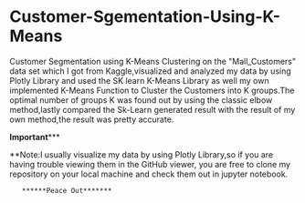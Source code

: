 # Customer-Sgementation-Using-K-Means
Customer Segmentation using K-Means Clustering on the "Mall_Customers" data set which I got from Kaggle,visualized and analyzed my data by using Plotly Library and used the SK learn K-Means Library as  well my own implemented K-Means Function to Cluster the Customers into K groups.The optimal number of groups K was found out by using the classic elbow method,lastly compared the Sk-Learn generated result with the result of my own method,the result was pretty accurate.

**Important***** 


**Note:I usually visualize my data by using Plotly Library,so if you are having trouble viewing them in the GitHub viewer, you are free to clone my repository on your local machine and check them out in jupyter notebook.

       ******Peace Out*******
